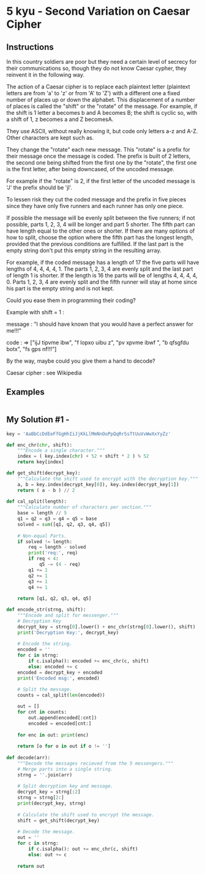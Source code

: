# 5 kyu - Second Variation on Caesar Cipher
## Instructions
In this country soldiers are poor but they need a certain level of secrecy for their communications so, though they do not know Caesar cypher, they reinvent it in the following way.

The action of a Caesar cipher is to replace each plaintext letter (plaintext letters are from 'a' to 'z' or from 'A' to 'Z') with a different one a fixed number of places up or down the alphabet. This displacement of a number of places is called the "shift" or the "rotate" of the message. For example, if the shift is 1 letter a becomes b and A becomes B; the shift is cyclic so, with a shift of 1, z becomes a and Z becomesA.

They use ASCII, without really knowing it, but code only letters a-z and A-Z. Other characters are kept such as.

They change the "rotate" each new message. This "rotate" is a prefix for their message once the message is coded. The prefix is built of 2 letters, the second one being shifted from the first one by the "rotate", the first one is the first letter, after being downcased, of the uncoded message.

For example if the "rotate" is 2, if the first letter of the uncoded message is 'J' the prefix should be 'jl'.

To lessen risk they cut the coded message and the prefix in five pieces since they have only five runners and each runner has only one piece.

If possible the message will be evenly split between the five runners; if not possible, parts 1, 2, 3, 4 will be longer and part 5 shorter. The fifth part can have length equal to the other ones or shorter. If there are many options of how to split, choose the option where the fifth part has the longest length, provided that the previous conditions are fulfilled. If the last part is the empty string don't put this empty string in the resulting array.

For example, if the coded message has a length of 17 the five parts will have lengths of 4, 4, 4, 4, 1. The parts 1, 2, 3, 4 are evenly split and the last part of length 1 is shorter. If the length is 16 the parts will be of lengths 4, 4, 4, 4, 0. Parts 1, 2, 3, 4 are evenly split and the fifth runner will stay at home since his part is the empty string and is not kept.

Could you ease them in programming their coding?

Example with shift = 1 :

message : "I should have known that you would have a perfect answer for me!!!"

code : => ["ijJ tipvme ibw", "f lopxo uibu z", "pv xpvme ibwf ", "b qfsgfdu botx", "fs gps nf!!!"]

By the way, maybe could you give them a hand to decode?

Caesar cipher : see Wikipedia

## Examples
```

```

## My Solution #1 - 
```python
key = 'AaBbCcDdEeFfGgHhIiJjKkLlMmNnOoPpQqRrSsTtUuVvWwXxYyZz'

def enc_chr(chr, shift):
    """Encode a single character."""
    index = ( key.index(chr) + 52 + shift * 2 ) % 52
    return key[index]

def get_shift(decrypt_key):
    """Calculate the shift used to encrypt with the decryption key."""
    a, b = key.index(decrypt_key[0]), key.index(decrypt_key[1])
    return ( a - b ) // 2
    
def cal_split(length):
    """Calculate number of characters per section."""
    base = length // 5
    q1 = q2 = q3 = q4 = q5 = base
    solved = sum([q1, q2, q3, q4, q5])
    
    # Non-equal Parts.
    if solved != length:
        req = length - solved
        print('req:', req)
        if req < 4:
            q5 -= (4 - req)
        q1 += 1
        q2 += 1
        q3 += 1
        q4 += 1
        
    return [q1, q2, q3, q4, q5]

def encode_str(strng, shift):
    """Encode and split for messenger."""
    # Decryption Key
    decrypt_key = strng[0].lower() + enc_chr(strng[0].lower(), shift)
    print('Decryption Key:', decrypt_key)
    
    # Encode the string.
    encoded = ''
    for c in strng:
        if c.isalpha(): encoded += enc_chr(c, shift)
        else: encoded += c
    encoded = decrypt_key + encoded
    print('Encoded msg:', encoded)
    
    # Split the message.
    counts = cal_split(len(encoded))

    out = []
    for cnt in counts:
        out.append(encoded[:cnt])
        encoded = encoded[cnt:]
    
    for enc in out: print(enc)
    
    return [o for o in out if o != '']
        
def decode(arr):
    """Decode the messages recieved from the 5 messengers."""
    # Merge parts into a single string.
    strng = ''.join(arr)
    
    # Split decryption key and message.
    decrypt_key = strng[:2]
    strng = strng[2:]
    print(decrypt_key, strng)
    
    # Calculate the shift used to encrypt the message.
    shift = get_shift(decrypt_key)
    
    # Decode the message.
    out = ''
    for c in strng:
        if c.isalpha(): out += enc_chr(c, shift)
        else: out += c
        
    return out
```
